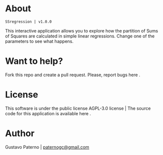 # About
`SSregression | v1.0.0`

This interactive application allows you to explore how the partition of Sums of Squares are calculated in simple linear regressions. Change one of the parameters to see what happens.


# Want to help?
Fork this repo and create a pull request. Please, report bugs here .


# License
This software is under the public license AGPL-3.0 license | The source code for this application is available here .

 
# Author
Gustavo Paterno | paternogc@gmail.com
